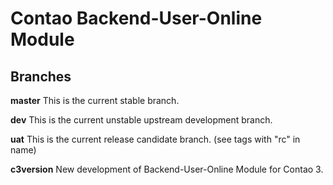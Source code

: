 Contao Backend-User-Online Module 
=================================

## Branches

**master** This is the current stable branch.

**dev** This is the current unstable upstream development branch.

**uat** This is the current release candidate branch. (see tags with "rc" in name)

**c3version** New development of Backend-User-Online Module for Contao 3.
